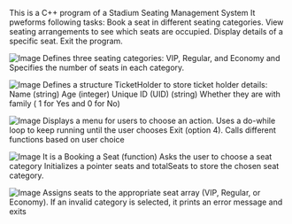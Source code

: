 This is a C++ program of a Stadium Seating Management System
It pweforms following tasks:
Book a seat in different seating categories.
View seating arrangements to see which seats are occupied.
Display details of a specific seat.
Exit the program.

![Image](https://github.com/user-attachments/assets/4ad14093-f46e-4e29-b01a-b4887b069aaf)
Defines three seating categories: VIP, Regular, and Economy and Specifies the number of seats in each category.


![Image](https://github.com/user-attachments/assets/4ad14093-f46e-4e29-b01a-b4887b069aaf)
Defines a structure TicketHolder to store ticket holder details:
Name (string)
Age (integer)
Unique ID (UID) (string)
Whether they are with family ( 1 for Yes and 0 for No)

![Image](https://github.com/user-attachments/assets/4921ada4-a57c-405c-b035-93fd00a0b583)
Displays a menu for users to choose an action.
Uses a do-while loop to keep running until the user chooses Exit (option 4).
Calls different functions based on user choice


![Image](https://github.com/user-attachments/assets/81511397-1223-4f00-b599-09d5983a4e98)
It is a Booking a Seat (function)
Asks the user to choose a seat category
Initializes a pointer seats and totalSeats to store the chosen seat category.


![Image](https://github.com/user-attachments/assets/bc5f65ff-4428-4ead-9b57-ed50d3f3d34b)
Assigns seats to the appropriate seat array (VIP, Regular, or Economy).
If an invalid category is selected, it prints an error message and exits



